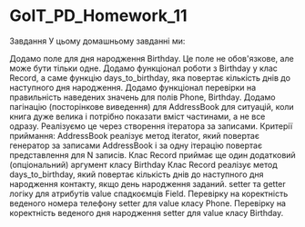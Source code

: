 # GoIT_PD_Homework_11

Завдання
У цьому домашньому завданні ми:

Додамо поле для дня народження Birthday. Це поле не обов'язкове, але може бути тільки одне.
Додамо функціонал роботи з Birthday у клас Record, а саме функцію days_to_birthday, яка повертає кількість днів до наступного дня народження.
Додамо функціонал перевірки на правильність наведених значень для полів Phone, Birthday.
Додамо пагінацію (посторінкове виведення) для AddressBook для ситуацій, коли книга дуже велика і потрібно показати вміст частинами, а не все одразу. Реалізуємо це через створення ітератора за записами.
Критерії приймання:
AddressBook реалізує метод iterator, який повертає генератор за записами AddressBook і за одну ітерацію повертає представлення для N записів.
Клас Record приймає ще один додатковий (опціональний) аргумент класу Birthday
Клас Record реалізує метод days_to_birthday, який повертає кількість днів до наступного дня народження контакту, якщо день народження заданий.
setter та getter логіку для атрибутів value спадкоємців Field.
Перевірку на коректність веденого номера телефону setter для value класу Phone.
Перевірку на коректність веденого дня народження setter для value класу Birthday.